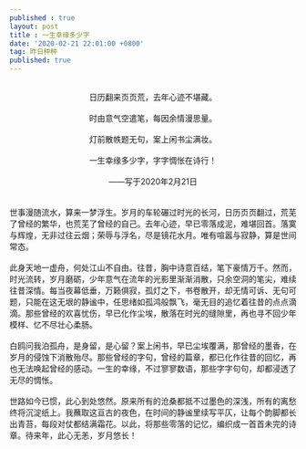 ```yaml
---
published : true 
layout: post
title : 一生幸缘多少字
date: '2020-02-21 22:01:00 +0800'
tag: 昨日种种
published: true
---
```


<br>
<div style="text-align:center;">
日历翻来页页荒，去年心迹不堪藏。
<br>
<br>
时由意气空遣笔，每因余情漫思量。
<br>
<br>
灯前散帙题无句，案上闲书尘满妆。
<br>
<br>
一生幸缘多少字，字字惆怅在诗行！
<br>
<br>
——写于2020年2月21日
</div>
<br>
<br>
世事漫随流水，算来一梦浮生。岁月的车轮碾过时光的长河，日历页页翻过，荒芜了曾经的繁华，也荒芜了曾经的自己。去年心迹，早已零落成泥，难堪回首。落寞与辉煌，无非过往云烟；荣辱与浮名，尽是镜花水月。唯有喧嚣与寂静，算是世间常态。
<br>
<br>
此身天地一虚舟，何处江山不自由。往昔，胸中诗意百结，笔下豪情万千。然而，时光流转，岁月磨砺，少年意气在流年的光影里渐渐消散，只余空洞的笔尖，难续往昔深情。每当夜幕低垂，万籁俱寂，孤灯之下，书卷散开，却无情可诉、无句可题，只能在这无垠的静谧中，任思绪如孤鸿般飘飞，毫无目的追忆着往昔的点点滴滴。那些曾经的欢喜忧伤，早已化作尘埃，散落在时光的缝隙里，再也寻不回少年模样、忆不尽壮心柔肠。
<br>
<br>
白鸥问我泊孤舟，是身留，是心留？案上闲书，早已尘埃覆满，那曾经的墨香，在岁月的侵蚀下消散殆尽。那些曾经的字句，曾经的篇章，都已化作往昔的回忆，再也无法唤起曾经的感动。一生的幸缘，不过寥寥数语，那些字字句句，却都浸透了无尽的惆怅。
<br>
<br>
世路如今已惯，此心到处悠然。原来所有的沧桑都抵不过墨色的深浅，所有的离愁终将沉淀纸上。我蘸取这亘古的夜色，在时间的静谧里续写平仄，让每个韵脚都长出青苔，每段对仗都结满霜花。以此，将那些零落的记忆，编织成一首首未完的诗章。待来年，此心无恙，岁月悠长！ 
